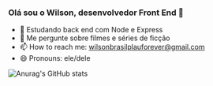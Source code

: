 ### Olá sou o Wilson, desenvolvedor Front End 👋

- 🌱 Estudando back end com Node e Express
- 💬 Me pergunte sobre filmes e séries de ficção
- 📫 How to reach me: wilsonbrasilplauforever@gmail.com
- 😄 Pronouns: ele/dele

![Anurag's GitHub stats](https://github-readme-stats.vercel.app/api?username=wilsonmesquita03&show_icons=true&theme=radical)


